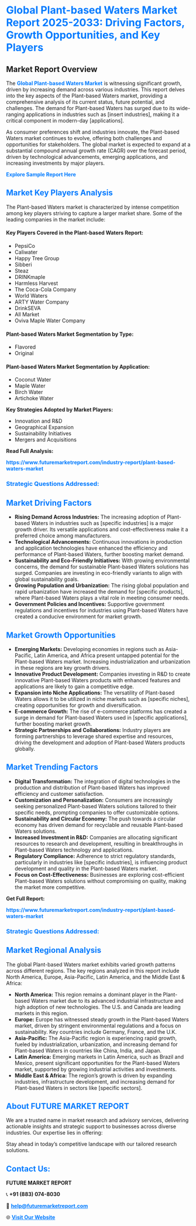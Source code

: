 <h1 style="color: #007BFF;">Global Plant-based Waters Market Report 2025-2033: Driving Factors, Growth Opportunities, and Key Players</h1>

<section id="overview">
<h2>Market Report Overview</h2>
<p>The <a href="https://www.futuremarketreport.com/industry-report/plant-based-waters-market" style="color: #007BFF; text-decoration: none;"><strong>Global Plant-based Waters Market</strong></a> is witnessing significant growth, driven by increasing demand across various industries. This report delves into the key aspects of the Plant-based Waters market, providing a comprehensive analysis of its current status, future potential, and challenges. The demand for Plant-based Waters has surged due to its wide-ranging applications in industries such as [insert industries], making it a critical component in modern-day [applications].</p>
<p>As consumer preferences shift and industries innovate, the Plant-based Waters market continues to evolve, offering both challenges and opportunities for stakeholders. The global market is expected to expand at a substantial compound annual growth rate (CAGR) over the forecast period, driven by technological advancements, emerging applications, and increasing investments by major players.</p>
</section>

<section id="overview">
<p><a href="https://www.futuremarketreport.com/request-sample/reportId=61292" style="color: #007BFF; text-decoration: none;"><strong>Explore Sample Report Here</strong></a></p>
</section>

<section id="key-players">
<h2 style="color: #007BFF;">Market Key Players Analysis</h2>
<p>The Plant-based Waters market is characterized by intense competition among key players striving to capture a larger market share. Some of the leading companies in the market include:</p>
<h4>Key Players Covered in the Plant-based Waters Report:</h4>
<ul><li>PepsiCo</li><li>Caliwater</li><li>Happy Tree Group</li><li>Sibberi</li><li>Steaz</li><li>DRINKmaple</li><li>Harmless Harvest</li><li>The Coca-Cola Company</li><li>World Waters</li><li>ARTY Water Company</li><li>DrinkSEVA</li><li>All Market</li><li>Oviva Maple Water Company</li></ul>
<h4>Plant-based Waters Market Segmentation by Type:</h4>
<ul><li>Flavored</li><li>Original</li></ul>

<h4>Plant-based Waters Market Segmentation by Application:</h4>
<ul><li>Coconut Water</li><li>Maple Water</li><li>Birch Water</li><li>Artichoke Water</li></ul>
<p><strong>Key Strategies Adopted by Market Players:</strong></p>
<ul>
<li>Innovation and R&D</li>
<li>Geographical Expansion</li>
<li>Sustainability Initiatives</li>
<li>Mergers and Acquisitions</li>
</ul>
</section>

<section>
<p><strong>Read Full Analysis: </strong></p><a href="https://www.futuremarketreport.com/industry-report/plant-based-waters-market" style="color: #007BFF; text-decoration: none;"><strong>https://www.futuremarketreport.com/industry-report/plant-based-waters-market</strong></a>
<h3 style="color: #007BFF;">Strategic Questions Addressed:</h3>
</section>

<section id="driving-factors">
<h2 style="color: #007BFF;">Market Driving Factors</h2>
<ul>
<li><strong>Rising Demand Across Industries:</strong> The increasing adoption of Plant-based Waters in industries such as [specific industries] is a major growth driver. Its versatile applications and cost-effectiveness make it a preferred choice among manufacturers.</li>
<li><strong>Technological Advancements:</strong> Continuous innovations in production and application technologies have enhanced the efficiency and performance of Plant-based Waters, further boosting market demand.</li>
<li><strong>Sustainability and Eco-Friendly Initiatives:</strong> With growing environmental concerns, the demand for sustainable Plant-based Waters solutions has surged. Companies are investing in eco-friendly variants to align with global sustainability goals.</li>
<li><strong>Growing Population and Urbanization:</strong> The rising global population and rapid urbanization have increased the demand for [specific products], where Plant-based Waters plays a vital role in meeting consumer needs.</li>
<li><strong>Government Policies and Incentives:</strong> Supportive government regulations and incentives for industries using Plant-based Waters have created a conducive environment for market growth.</li>
</ul>
</section>

<section id="growth-opportunities">
<h2 style="color: #007BFF;">Market Growth Opportunities</h2>
<ul>
<li><strong>Emerging Markets:</strong> Developing economies in regions such as Asia-Pacific, Latin America, and Africa present untapped potential for the Plant-based Waters market. Increasing industrialization and urbanization in these regions are key growth drivers.</li>
<li><strong>Innovative Product Development:</strong> Companies investing in R&D to create innovative Plant-based Waters products with enhanced features and applications are likely to gain a competitive edge.</li>
<li><strong>Expansion into Niche Applications:</strong> The versatility of Plant-based Waters allows it to be utilized in niche markets such as [specific niches], creating opportunities for growth and diversification.</li>
<li><strong>E-commerce Growth:</strong> The rise of e-commerce platforms has created a surge in demand for Plant-based Waters used in [specific applications], further boosting market growth.</li>
<li><strong>Strategic Partnerships and Collaborations:</strong> Industry players are forming partnerships to leverage shared expertise and resources, driving the development and adoption of Plant-based Waters products globally.</li>
</ul>
</section>

<section id="trending-factors">
<h2 style="color: #007BFF;">Market Trending Factors</h2>
<ul>
<li><strong>Digital Transformation:</strong> The integration of digital technologies in the production and distribution of Plant-based Waters has improved efficiency and customer satisfaction.</li>
<li><strong>Customization and Personalization:</strong> Consumers are increasingly seeking personalized Plant-based Waters solutions tailored to their specific needs, prompting companies to offer customizable options.</li>
<li><strong>Sustainability and Circular Economy:</strong> The push towards a circular economy has driven demand for recyclable and reusable Plant-based Waters solutions.</li>
<li><strong>Increased Investment in R&D:</strong> Companies are allocating significant resources to research and development, resulting in breakthroughs in Plant-based Waters technology and applications.</li>
<li><strong>Regulatory Compliance:</strong> Adherence to strict regulatory standards, particularly in industries like [specific industries], is influencing product development and quality in the Plant-based Waters market.</li>
<li><strong>Focus on Cost-Effectiveness:</strong> Businesses are exploring cost-efficient Plant-based Waters solutions without compromising on quality, making the market more competitive.</li>
</ul>
</section>

<section>
<p><strong>Get Full Report: </strong></p><a href="https://www.futuremarketreport.com/industry-report/plant-based-waters-market" style="color: #007BFF; text-decoration: none;"><strong>https://www.futuremarketreport.com/industry-report/plant-based-waters-market</strong></a>
<h3 style="color: #007BFF;">Strategic Questions Addressed:</h3>
</section>


<section id="regional-analysis">
<h2 style="color: #007BFF;">Market Regional Analysis</h2>
<p>The global Plant-based Waters market exhibits varied growth patterns across different regions. The key regions analyzed in this report include North America, Europe, Asia-Pacific, Latin America, and the Middle East & Africa:</p>
<ul>
<li><strong>North America:</strong> This region remains a dominant player in the Plant-based Waters market due to its advanced industrial infrastructure and high adoption of new technologies. The U.S. and Canada are leading markets in this region.</li>
<li><strong>Europe:</strong> Europe has witnessed steady growth in the Plant-based Waters market, driven by stringent environmental regulations and a focus on sustainability. Key countries include Germany, France, and the U.K.</li>
<li><strong>Asia-Pacific:</strong> The Asia-Pacific region is experiencing rapid growth, fueled by industrialization, urbanization, and increasing demand for Plant-based Waters in countries like China, India, and Japan.</li>
<li><strong>Latin America:</strong> Emerging markets in Latin America, such as Brazil and Mexico, present significant opportunities for the Plant-based Waters market, supported by growing industrial activities and investments.</li>
<li><strong>Middle East & Africa:</strong> The region’s growth is driven by expanding industries, infrastructure development, and increasing demand for Plant-based Waters in sectors like [specific sectors].</li>
</ul>
</section>

<footer>
<h2 style="color: #007BFF;">About FUTURE MARKET REPORT</h2>
<p>We are a trusted name in market research and advisory services, delivering actionable insights and strategic support to businesses across diverse industries. Our expertise lies in offering:</p>

<p>Stay ahead in today’s competitive landscape with our tailored research solutions.</p>

<h2 style="color: #007BFF;">Contact Us:</h2>
<p><strong>FUTURE MARKET REPORT</strong></p>
<p>📞 <strong>+91 (883) 074-8030</strong></p>
<p>📧 <strong><a href="mailto:help@futuremarketreport.com" style="color: #007BFF;">help@futuremarketreport.com</a></strong></p>
<p>🌐 <strong><a href="https://www.futuremarketreport.com/" style="color: #007BFF;">Visit Our Website</a></strong></p>
</footer>